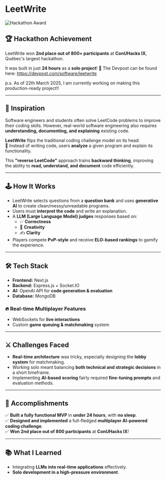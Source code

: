 # LeetWrite

![Hackathon Award](https://img.shields.io/badge/Hackathon%202nd%20Place-🏆-blue)

## 🏆 Hackathon Achievement  
LeetWrite won **2nd place out of 800+ participants** at **ConUHacks IX**, Québec's largest hackathon.

It was built in just **24 hours** as a **solo project**! 🎉  The Devpost can be found here: https://devpost.com/software/leetwrite

p.s. As of 22th March 2025, I am currently working on making this production-ready project!!

---

## 🚀 Inspiration  
Software engineers and students often solve LeetCode problems to improve their coding skills. However, real-world software engineering also requires **understanding, documenting, and explaining** existing code.  

**LeetWrite** flips the traditional coding challenge model on its head:  
🔄 Instead of writing code, users **analyze** a given program and explain its functionality.  

This **"reverse LeetCode"** approach trains **backward thinking**, improving the ability to **read, understand, and document** code efficiently.

---

## 🕹️ How It Works  
- LeetWrite selects questions from a **question bank** and uses **generative AI** to create clean/messy/unreadable programs.  
- Users must **interpret the code** and write an explanation.  
- A **LLM (Large Language Model) judges** responses based on:  
  - ✅ **Correctness**  
  - 🎨 **Creativity**  
  - ✍️ **Clarity**  
- Players compete **PvP-style** and receive **ELO-based rankings** to gamify the experience.

---

## 🛠️ Tech Stack  
- **Frontend:** Next.js  
- **Backend:** Express.js + Socket.IO  
- **AI:** OpenAI API for **code generation & evaluation**  
- **Database:** MongoDB  

### 🔥 Real-time Multiplayer Features  
- WebSockets for **live interactions**  
- Custom **game queuing & matchmaking** system  

---

## ⚔️ Challenges Faced  
- **Real-time architecture** was tricky, especially designing the **lobby system** for matchmaking.  
- Working solo meant balancing **both technical and strategic decisions** in a short timeframe.  
- Implementing **AI-based scoring** fairly required **fine-tuning prompts** and evaluation methods.  

---

## 🎯 Accomplishments  
✅ **Built a fully functional MVP** in **under 24 hours**, with **no sleep**.  
✅ **Designed and implemented** a full-fledged **multiplayer AI-powered coding challenge**.  
✅ **Won 2nd place out of 800 participants** at **ConUHacks IX**!  

---

## 📚 What I Learned  
- Integrating **LLMs into real-time applications** effectively.  
- **Solo development in a high-pressure environment**.  
